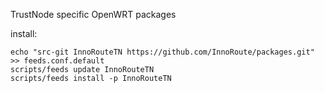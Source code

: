 TrustNode specific OpenWRT packages

install:
```{r, engine='bash', code_block_name}
echo "src-git InnoRouteTN https://github.com/InnoRoute/packages.git" >> feeds.conf.default
scripts/feeds update InnoRouteTN
scripts/feeds install -p InnoRouteTN
```
